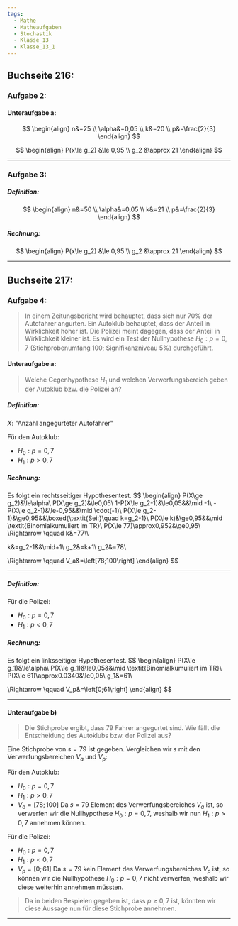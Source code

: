 ```yaml
---
tags:
  - Mathe
  - Matheaufgaben
  - Stochastik
  - Klasse_13
  - Klasse_13_1
---
```

## Buchseite 216:
### Aufgabe 2:
#### Unteraufgabe a:

$$
\begin{align}
n&=25 \\
\alpha&=0,05 \\
k&=20 \\
p&=\frac{2}{3}
\end{align}
$$



$$
\begin{align}
P(x\le g_2) &\le 0,95 \\
g_2 &\approx 21
\end{align}
$$

---

### Aufgabe 3:
##### Definition:
$$
\begin{align}
n&=50 \\
\alpha&=0,05 \\
k&=21 \\
p&=\frac{2}{3}
\end{align}
$$
##### Rechnung:
$$
\begin{align}
P(x\le g_2) &\le 0,95 \\
g_2 &\approx 21
\end{align}
$$

---

## Buchseite 217:
### Aufgabe 4:
> In einem Zeitungsbericht wird behauptet, dass sich nur $70\%$ der Autofahrer angurten. Ein Autoklub behauptet, dass der Anteil in Wirklichkeit höher ist. Die Polizei meint dagegen, dass der Anteil in Wirklichkeit kleiner ist. Es wird ein Test der Nullhypothese $H_0:p=0,7$ (Stichprobenumfang $100$; Signifikanzniveau $5\%$) durchgeführt.

#### Unteraufgabe a:
> Welche Gegenhypothese $H_1$ und welchen Verwerfungsbereich geben der Autoklub bzw. die Polizei an?

##### Definition:
$X:$ "Anzahl angegurteter Autofahrer"

Für den Autoklub:
- $H_0:p=0,7$
- $H_1:p>0,7$
##### Rechnung:
Es folgt ein rechtsseitiger Hypothesentest.
$$
\begin{align}
 P(X\ge g_2)&\le\alpha\\
 P(X\ge g_2)&\le0,05\\
 1-P(X\le g_2-1)&\le0,05&&\mid -1\\
 -P(X\le g_2-1)&\le-0,95&&\mid \cdot(-1)\\
 P(X\le g_2-1)&\ge0,95&&\boxed{\textit{Sei:}\quad k=g_2-1}\\
 P(X\le k)&\ge0,95&&\mid \textit{Binomialkumuliert im TR}\\
 P(X\le 77)\approx0,952&\ge0,95\\
 \Rightarrow \qquad k&=77\\\\
 
 k&=g_2-1&&\mid+1\\
 g_2&=k+1\\
 g_2&=78\\
 
 \Rightarrow \qquad V_a&=\left[78;100\right]
\end{align}
$$

---

##### Definition:
Für die Polizei:
- $H_0:p=0,7$
- $H_1:p<0,7$

##### Rechnung:
Es folgt ein linksseitiger Hypothesentest.
$$
\begin{align}
 P(X\le g_1)&\le\alpha\\
 P(X\le g_1)&\le0,05&&\mid \textit{Binomialkumuliert im TR}\\
 P(X\le 61)\approx0.0340&\le0,05\\
 g_1&=61\\
 
 \Rightarrow \qquad V_p&=\left[0;61\right]
\end{align}
$$

---

#### Unteraufgabe b)
> Die Stichprobe ergibt, dass $79$ Fahrer angegurtet sind. Wie fällt die Entscheidung des Autoklubs bzw. der Polizei aus?

Eine Stichprobe von $s=79$ ist gegeben. Vergleichen wir $s$ mit den Verwerfungsbereichen $V_a$ und $V_p$:

Für den Autoklub:
- $H_0:p=0,7$
- $H_1:p>0,7$
- $V_a=\left[78;100\right]$
Da $s=79$ Element des Verwerfungsbereiches $V_a$ ist, so verwerfen wir die Nullhypothese $H_0:p=0,7$, weshalb wir nun $H_1:p>0,7$ annehmen können.

Für die Polizei:
- $H_0:p=0,7$
- $H_1:p<0,7$
- $V_p=\left[0;61\right]$
Da $s=79$ kein Element des Verwerfungsbereiches $V_p$ ist, so können wir die Nullhypothese $H_0:p=0,7$ nicht verwerfen, weshalb wir diese weiterhin annehmen müssten.

>Da in beiden Bespielen gegeben ist, dass $p\ge0,7$ ist, könnten wir diese Aussage nun für diese Stichprobe annehmen.

---

